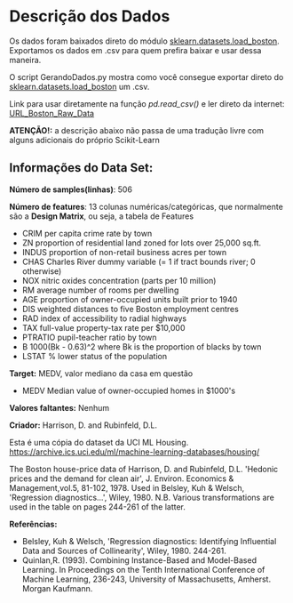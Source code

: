 # Descrição dos Dados

Os dados foram baixados direto do módulo [sklearn.datasets.load_boston](https://scikit-learn.org/stable/modules/generated/sklearn.datasets.load_boston.html#sklearn-datasets-load-boston). Exportamos os dados em .csv para quem prefira baixar e usar dessa maneira.<br>

O script GerandoDados.py mostra como você consegue exportar direto do [sklearn.datasets.load_boston](https://scikit-learn.org/stable/modules/generated/sklearn.datasets.load_boston.html#sklearn-datasets-load-boston) um .csv.<br>

Link para usar diretamente na função _pd.read_csv()_ e ler direto da internet:<br>
[URL_Boston_Raw_Data](https://raw.githubusercontent.com/jquant/J_Media/master/2020_04_06_Quantile_Regression/data/boston_housing.csv)

**ATENÇÃO!:** a descrição abaixo não passa de uma tradução livre com alguns adicionais do próprio Scikit-Learn<br>
## Informações do Data Set:

**Número de samples(linhas)**: 506<br>

**Número de features**: 13 colunas numéricas/categóricas, que normalmente são a **Design Matrix**, ou seja, a tabela de Features
- CRIM     per capita crime rate by town
- ZN       proportion of residential land zoned for lots over 25,000 sq.ft.
- INDUS    proportion of non-retail business acres per town
- CHAS     Charles River dummy variable (= 1 if tract bounds river; 0 otherwise)
- NOX      nitric oxides concentration (parts per 10 million)
- RM       average number of rooms per dwelling
- AGE      proportion of owner-occupied units built prior to 1940
- DIS      weighted distances to five Boston employment centres
- RAD      index of accessibility to radial highways
- TAX      full-value property-tax rate per $10,000
- PTRATIO  pupil-teacher ratio by town
- B        1000(Bk - 0.63)^2 where Bk is the proportion of blacks by town
- LSTAT    % lower status of the population
    
**Target:** MEDV, valor mediano da casa em questão
- MEDV     Median value of owner-occupied homes in $1000's

**Valores faltantes:** Nenhum<br>

**Criador:** Harrison, D. and Rubinfeld, D.L.<br>

Esta é uma cópia do dataset da UCI ML Housing.<br>
https://archive.ics.uci.edu/ml/machine-learning-databases/housing/<br>

The Boston house-price data of Harrison, D. and Rubinfeld, D.L. 'Hedonic prices and the demand for clean air', J. Environ. Economics & Management,vol.5, 81-102, 1978.   Used in Belsley, Kuh & Welsch, 'Regression diagnostics...', Wiley, 1980.   N.B. Various transformations are used in the table on pages 244-261 of the latter.<br>

**Referências:**
- Belsley, Kuh & Welsch, 'Regression diagnostics: Identifying Influential Data and Sources of Collinearity', Wiley, 1980. 244-261.
- Quinlan,R. (1993). Combining Instance-Based and Model-Based Learning. In Proceedings on the Tenth International Conference of Machine Learning, 236-243, University of Massachusetts, Amherst. Morgan Kaufmann.